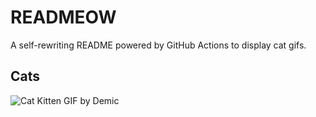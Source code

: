 # READMEOW

A self-rewriting README powered by GitHub Actions to display cat gifs.

## Cats

![Cat Kitten GIF by Demic](https://media1.giphy.com/media/3oriO0OEd9QIDdllqo/200.gif?cid=9acd02da4fbky59btpg6a7jp2kv6k7uo50q3ixapuhyb2ag6&ep=v1_gifs_search&rid=200.gif&ct=g)
